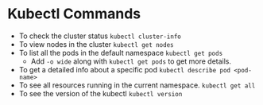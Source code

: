# Kubectl Commands

* To check the cluster status `kubectl cluster-info`
* To view nodes in the cluster `kubectl get nodes`
* To list all the pods in the default namespace `kubectl get pods`
  * Add `-o wide` along with `kubectl get pods` to get more details.
* To get a detailed info about a specific pod `kubectl describe pod <pod-name>`
* To see all resources running in the current namespace. `kubectl get all`
* To see the version of the kubectl `kubectl version`

